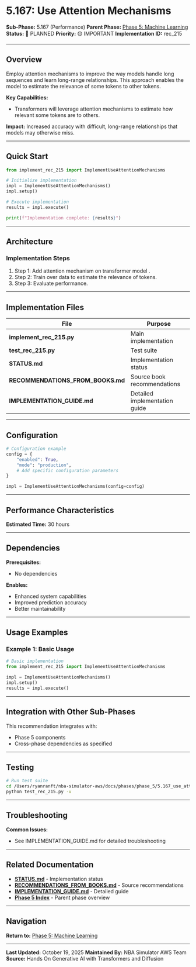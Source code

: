 # 5.167: Use Attention Mechanisms

**Sub-Phase:** 5.167 (Performance)
**Parent Phase:** [Phase 5: Machine Learning](../PHASE_5_INDEX.md)
**Status:** 🔵 PLANNED
**Priority:** 🟡 IMPORTANT
**Implementation ID:** rec_215

---

## Overview

Employ attention mechanisms to improve the way models handle long sequences and learn long-range relationships. This approach enables the model to estimate the relevance of some tokens to other tokens.

**Key Capabilities:**
- Transformers will leverage attention mechanisms to estimate how relevant some tokens are to others.

**Impact:**
Increased accuracy with difficult, long-range relationships that models may otherwise miss.

---

## Quick Start

```python
from implement_rec_215 import ImplementUseAttentionMechanisms

# Initialize implementation
impl = ImplementUseAttentionMechanisms()
impl.setup()

# Execute implementation
results = impl.execute()

print(f"Implementation complete: {results}")
```

---

## Architecture

### Implementation Steps

1. Step 1: Add attention mechanism on transformer model .
2. Step 2: Train over data to estimate the relevance of tokens.
3. Step 3: Evaluate performance.

---

## Implementation Files

| File | Purpose |
|------|---------|
| **implement_rec_215.py** | Main implementation |
| **test_rec_215.py** | Test suite |
| **STATUS.md** | Implementation status |
| **RECOMMENDATIONS_FROM_BOOKS.md** | Source book recommendations |
| **IMPLEMENTATION_GUIDE.md** | Detailed implementation guide |

---

## Configuration

```python
# Configuration example
config = {
    "enabled": True,
    "mode": "production",
    # Add specific configuration parameters
}

impl = ImplementUseAttentionMechanisms(config=config)
```

---

## Performance Characteristics

**Estimated Time:** 30 hours

---

## Dependencies

**Prerequisites:**
- No dependencies

**Enables:**
- Enhanced system capabilities
- Improved prediction accuracy
- Better maintainability

---

## Usage Examples

### Example 1: Basic Usage

```python
# Basic implementation
from implement_rec_215 import ImplementUseAttentionMechanisms

impl = ImplementUseAttentionMechanisms()
impl.setup()
results = impl.execute()
```

---

## Integration with Other Sub-Phases

This recommendation integrates with:
- Phase 5 components
- Cross-phase dependencies as specified

---

## Testing

```bash
# Run test suite
cd /Users/ryanranft/nba-simulator-aws/docs/phases/phase_5/5.167_use_attention_mechanisms
python test_rec_215.py -v
```

---

## Troubleshooting

**Common Issues:**
- See IMPLEMENTATION_GUIDE.md for detailed troubleshooting

---

## Related Documentation

- **[STATUS.md](STATUS.md)** - Implementation status
- **[RECOMMENDATIONS_FROM_BOOKS.md](RECOMMENDATIONS_FROM_BOOKS.md)** - Source recommendations
- **[IMPLEMENTATION_GUIDE.md](IMPLEMENTATION_GUIDE.md)** - Detailed guide
- **[Phase 5 Index](../PHASE_5_INDEX.md)** - Parent phase overview

---

## Navigation

**Return to:** [Phase 5: Machine Learning](../PHASE_5_INDEX.md)

---

**Last Updated:** October 19, 2025
**Maintained By:** NBA Simulator AWS Team
**Source:** Hands On Generative AI with Transformers and Diffusion
